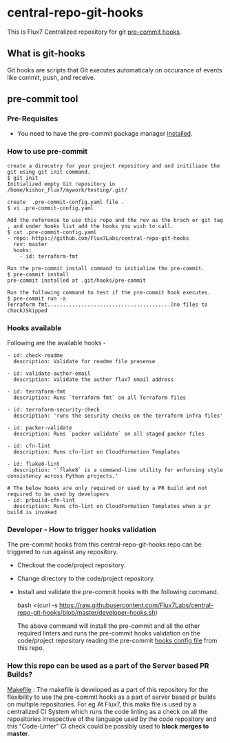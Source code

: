 # central-repo-git-hooks
This is Flux7 Centralized repository for git [pre-commit hooks](https://pre-commit.com/#intro).

## What is git-hooks
Git hooks are scripts that Git executes automaticaly on occurance of events like commit, push, and receive.

## pre-commit tool

### Pre-Requisites
* You need to have the pre-commit package manager [installed](https://pre-commit.com/#install).



### How to use pre-commit

```
create a direcotry for your project repository and and initiliaze the git using git init command.
$ git init
Initialized empty Git repository in /home/kishor_flux7/mywork/testing/.git/

create  .pre-commit-config.yaml file .
$ vi .pre-commit-config.yaml

Add the reference to use this repo and the rev as the brach or git tag , and under hooks list add the hooks you wish to call.
$ cat .pre-commit-config.yaml
- repo: https://github.com/Flux7Labs/central-repo-git-hooks
  rev: master
  hooks:
    - id: terraform-fmt

Run the pre-commit install command to initialize the pre-commit.
$ pre-commit install
pre-commit installed at .git/hooks/pre-commit

Run the following command to test if the pre-commit hook executes.
$ pre-commit run -a
Terraform fmt........................................(no files to check)Skipped

```

### Hooks available
Following are the available hooks -
```
- id: check-readme
  description: Validate for readme file presense
  
- id: validate-author-email
  description: Validate the author flux7 email address
  
- id: terraform-fmt
  description: Runs `terraform fmt` on all Terraform files

- id: terraform-security-check
  description: 'runs the security checks on the terraform infra files'  
  
- id: packer-validate
  description: Runs `packer validate` on all staged packer files
  
- id: cfn-lint
  description: Runs cfn-lint on CloudFormation Templates

- id: flake8-lint
  description: '`flake8` is a command-line utility for enforcing style consistency across Python projects.'

# The below hooks are only required or used by a PR build and not required to be used by developers
- id: prbuild-cfn-lint
  description: Runs cfn-lint on CloudFormation Templates when a pr build is invoked  

```

### Developer - How to trigger hooks validation

The pre-commit hooks from this central-repo-git-hooks repo can be triggered to run against any repository.

- Checkout the code/project repository.

- Change directory to the code/project repository.

- Install and validate the pre-commit hooks with the following command.

  bash <(curl -s https://raw.githubusercontent.com/Flux7Labs/central-repo-git-hooks/blob/master/developer-hooks.sh)
  
  The above command will install the pre-commit and all the other required linters and runs the pre-commit hooks validation on the code/project repository reading the pre-commit [hooks config file](https://github.com/Flux7Labs/central-repo-git-hooks/blob/master/.pre-commit-config.yaml) from this repo.

### How this repo can be used as a part of the Server based PR Builds?

[Makefile](./Makefile) : The makefile is developed as a part of this repository for the flexibility to use the pre-commit hooks as a part of server based pr builds on multiple repositories. For eg At Flux7, this make file is used by a centralized CI System which runs the code linting as a check on all the repositories irrespective of the language used by the code repository and this "Code-Linter" CI check could be possibly used to **block merges to master**.
